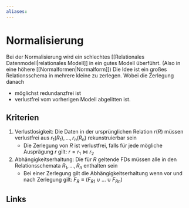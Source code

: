 ```yaml
---
aliases: 
---
```

# Normalisierung 
Bei der Normalisierung wird ein schlechtes [[Relationales Datenmodell|relationales Modell]] in ein gutes Modell überführt. (Also in eine höhere [[Normalformen|Normalform]])
Die Idee ist ein großes Relationsschema in mehrere kleine zu zerlegen. Wobei die Zerlegung danach
- möglichst redundanzfrei ist
- verlustfrei vom vorherigen Modell abgelitten ist.
## Kriterien
1. Verlustlosigkeit: Die Daten in der ursprünglichen Relation $r(R)$ müssen verlustfrei aus $r_{1}(R_{1}),\dotso,r_{n}(R_{n})$ rekunstruierbar sein
	- Die Zerlegung von $R$ ist verlustfrei, falls für jede mögliche Ausprägung $r$ gilt: $r = r_{1} \bowtie r_{2}$ 
2. Abhängigkeitserhaltung: Die für $R$ geltende FDs müssen alle in den Relationsschemata $R_{1},\dotso,R_{n}$ enthalten sein
	- Bei einer Zerlegung gilt die Abhängigkeitserhaltung wenn vor und nach Zerlegung gilt: $F_{R} \equiv (F_{R1}\cup \dotso \cup F_{Rn})$
## Links